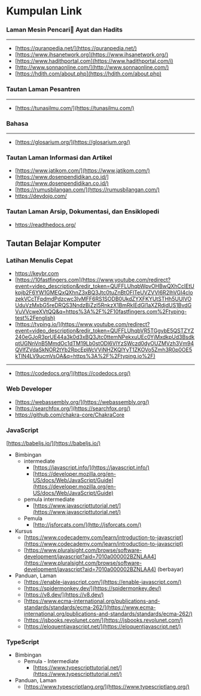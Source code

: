 # Kumpulan Link

### Laman Mesin Pencari ِAyat dan Hadits

---

- [https://quranpedia.net/](https://quranpedia.net/)
- [https://www.ihsanetwork.org](https://www.ihsanetwork.org/)
- [https://www.hadithportal.com](https://www.hadithportal.com/i)
- [http://www.sonnaonline.com/](http://www.sonnaonline.com/)
- [https://hdith.com/about.php](https://hdith.com/about.php)

### Tautan Laman Pesantren

---

- [https://tunasilmu.com/](https://tunasilmu.com/)

### Bahasa

---

- [https://glosarium.org/](https://glosarium.org/)

### Tautan Laman Informasi dan Artikel

- [https://www.jatikom.com/](https://www.jatikom.com/)
- [https://www.dosenpendidikan.co.id/](https://www.dosenpendidikan.co.id/)
- [https://rumusbilangan.com/](https://rumusbilangan.com/)
- https://devdojo.com/

### Tautan Laman Arsip, Dokumentasi, dan Ensiklopedi

- https://readthedocs.org/

## Tautan Belajar Komputer

### Latihan Menulis Cepat

- https://keybr.com
- [https://10fastfingers.com](https://www.youtube.com/redirect?event=video_description&redir_token=QUFFLUhqbWpvOHBwQXhCclEtUkpjb2F6YW1GMEQxQXhnZ3xBQ3Jtc0tuZnBtOFlTeUVZVVl6R2lhVGI4clozekVCcTFpdmdPdzcwc3lvMFF6RS1SODB0UkdZYXFKYUtSTHh5UUlVOUduVzMxbG5reDRQS3NndzBiZzI5RnkzX1BmRklEdGl1aXZRdjdUS1BvdGVuVVcweXVtQQ&q=https%3A%2F%2F10fastfingers.com%2Ftyping-test%2Fenglish)
- [https://typing.io/](https://www.youtube.com/redirect?event=video_description&redir_token=QUFFLUhqbVR5TGgybE5QSTZYZ240eGJoR3prUE44a3k0d3xBQ3Jtc0ttemNPekxuUEc0YjMxdkpUd3BsdkptUGNnVnB5MmdOc1dTM19Lb0stODl6VlYzSWczd0dyOUZMVzh3Vm94QVlfZVdaSkNOR2tYb2RpcEpWcVViNHZKQlYyT1ZKOVo5Zmh3R0p0OE5kTlN4LV9ucmVsOA&q=https%3A%2F%2Ftyping.io%2F)

---

- [https://codedocs.org/](https://codedocs.org/)

### Web Developer

- [https://webassembly.org/](https://webassembly.org/)
- [https://searchfox.org/](https://searchfox.org/)
- https://github.com/chakra-core/ChakraCore

### JavaScript

[https://babeljs.io/](https://babeljs.io/)

- Bimbingan
    - intermediate
        - [https://javascript.info/](https://javascript.info/)
        - [https://developer.mozilla.org/en-US/docs/Web/JavaScript/Guide](https://developer.mozilla.org/en-US/docs/Web/JavaScript/Guide)
    - pemula intermediate
        - [https://www.javascripttutorial.net/](https://www.javascripttutorial.net/)
    - Pemula
        - [http://jsforcats.com/](http://jsforcats.com/)
- Kursus
    - [https://www.codecademy.com/learn/introduction-to-javascript](https://www.codecademy.com/learn/introduction-to-javascript)
    - [https://www.pluralsight.com/browse/software-development/javascript?aid=7010a000002BZNLAA4](https://www.pluralsight.com/browse/software-development/javascript?aid=7010a000002BZNLAA4) (berbayar)
- Panduan, Laman
    - [https://enable-javascript.com/](https://enable-javascript.com/)
    - [https://spidermonkey.dev/](https://spidermonkey.dev/)
    - [https://v8.dev/](https://v8.dev/)
    - [https://www.ecma-international.org/publications-and-standards/standards/ecma-262/](https://www.ecma-international.org/publications-and-standards/standards/ecma-262/)
    - [https://jsbooks.revolunet.com/](https://jsbooks.revolunet.com/)
    - [https://eloquentjavascript.net/](https://eloquentjavascript.net/)

### TypeScript

- Bimbingan
    - Pemula - Intermediate
        - [https://www.typescripttutorial.net/](https://www.typescripttutorial.net/)
- Panduan, Laman
    - [https://www.typescriptlang.org/](https://www.typescriptlang.org/)
